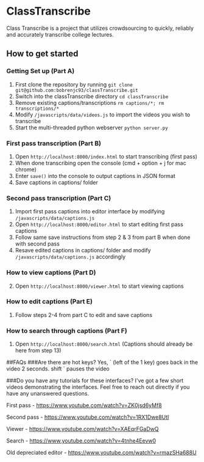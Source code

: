 # ClassTranscribe
Class Transcribe is a project that utilizes crowdsourcing to quickly, reliably and accurately transcribe college lectures.

## How to get started

### Getting Set up (Part A)
1. First clone the repository by running `git clone git@github.com:bobrenjc93/classTranscribe.git`
2. Switch into the classTranscribe directory `cd classTranscribe`
3. Remove existing captions/transcriptions `rm captions/*; rm transcriptions/*`
4. Modify `/javascripts/data/videos.js` to import the videos you wish to transcribe
5. Start the multi-threaded python webserver `python server.py`

### First pass transcription (Part B)
1. Open `http://localhost:8000/index.html` to start transcribing (first pass)
2. When done transcribing open the console (cmd + option + j for mac chrome)
3. Enter `save()` into the console to output captions in JSON format
4. Save captions in captions/ folder

### Second pass transcription (Part C)
1. Import first pass captions into editor interface by modifying `/javascripts/data/captions.js`
2. Open `http://localhost:8000/editor.html` to start editing first pass captions
3. Follow same save instructions from step 2 & 3 from part B when done with second pass
4. Resave edited captions in captions/ folder and modify `/javascripts/data/captions.js` accordingly

### How to view captions (Part D)
2. Open `http://localhost:8000/viewer.html` to start viewing captions

### How to edit captions (Part E)
1. Follow steps 2-4 from part C to edit and save captions

### How to search through captions (Part F)
1. Open `http://localhost:8000/search.html` (Captions should already be here from step 13)

##FAQs
###Are there are hot keys?
Yes, \` (left of the 1 key) goes back in the video 2 seconds. shift \` pauses the video

###Do you have any tutorials for these interfaces?
I've got a few short videos demonstrating the interfaces. Feel free to reach out directly if you have any unanswered questions.

First pass - https://www.youtube.com/watch?v=ZK0jsd6yMf8

Second pass - https://www.youtube.com/watch?v=1RX1Dwe8UtI

Viewer - https://www.youtube.com/watch?v=XAEqrFGaDwQ

Search - https://www.youtube.com/watch?v=4tnhe4Eevw0

Old depreciated editor - https://www.youtube.com/watch?v=rmazSHa688U
